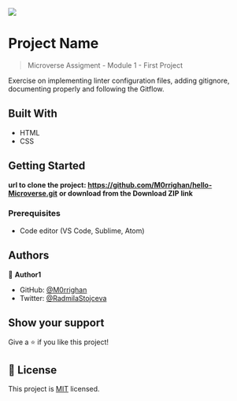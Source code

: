 ![](https://img.shields.io/badge/Microverse-blueviolet)

# Project Name

> Microverse Assigment - Module 1 - First Project

Exercise on implementing linter configuration files, adding gitignore, documenting properly and following the Gitflow.

## Built With

- HTML
- CSS

## Getting Started


**url to clone the project: https://github.com/M0rrighan/hello-Microverse.git** 
**or download from the Download ZIP link**


### Prerequisites

- Code editor (VS Code, Sublime, Atom)

## Authors

👤 **Author1**

- GitHub: [@M0rrighan](https://github.com/M0rrighan)
- Twitter: [@RadmilaStojceva](https://twitter.com/RadmilaStojceva)


## Show your support

Give a ⭐️ if you like this project!

## 📝 License

This project is [MIT](./MIT.md) licensed.
